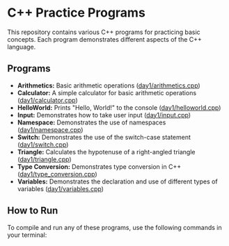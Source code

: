 # C++ Practice Programs

This repository contains various C++ programs for practicing basic concepts. Each program demonstrates different aspects of the C++ language.

## Programs

- **Arithmetics:** Basic arithmetic operations ([day1/arithmetics.cpp](day1/arithmetics.cpp))
- **Calculator:** A simple calculator for basic arithmetic operations ([day1/calculator.cpp](day1/calculator.cpp))
- **HelloWorld:** Prints "Hello, World!" to the console ([day1/helloworld.cpp](day1/helloworld.cpp))
- **Input:** Demonstrates how to take user input ([day1/input.cpp](day1/input.cpp))
- **Namespace:** Demonstrates the use of namespaces ([day1/namespace.cpp](day1/namespace.cpp))
- **Switch:** Demonstrates the use of the switch-case statement ([day1/switch.cpp](day1/switch.cpp))
- **Triangle:** Calculates the hypotenuse of a right-angled triangle ([day1/triangle.cpp](day1/triangle.cpp))
- **Type Conversion:** Demonstrates type conversion in C++ ([day1/type_conversion.cpp](day1/type_conversion.cpp))
- **Variables:** Demonstrates the declaration and use of different types of variables ([day1/variables.cpp](day1/variables.cpp))

## How to Run

To compile and run any of these programs, use the following commands in your terminal: